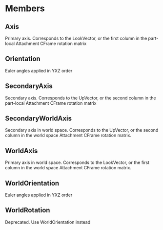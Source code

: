 # Members

## Axis
Primary axis. Corresponds to the LookVector, or the first column in the part-local Attachment CFrame rotation matrix

## Orientation
Euler angles applied in YXZ order

## SecondaryAxis
Secondary axis. Corresponds to the UpVector, or the second column in the part-local Attachment CFrame rotation matrix

## SecondaryWorldAxis
Secondary axis in world space. Corresponds to the UpVector, or the second column in the world space Attachment CFrame rotation matrix.

## WorldAxis
Primary axis in world space. Corresponds to the LookVector, or the first column in the world space Attachment CFrame rotation matrix.

## WorldOrientation
Euler angles applied in YXZ order

## WorldRotation
Deprecated. Use WorldOrientation instead